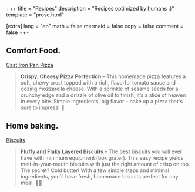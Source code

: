 +++
title = "Recipes"
description = "Recipes optimized by humans :)"
template = "prose.html"

[extra]
lang = "en"
math = false
mermaid = false
copy = false
comment = false
+++

## Comfort Food.

[Cast Iron Pan Pizza](./cast_iron_pan_pizza)

> **Crispy, Cheesy Pizza Perfection** – This homemade pizza features a soft, chewy crust topped with a rich, flavorful tomato sauce and oozing mozzarella cheese. With a sprinkle of sesame seeds for a crunchy edge and a drizzle of olive oil to finish, it’s a slice of heaven in every bite. Simple ingredients, big flavor – bake up a pizza that's sure to impress! 🍕


## Home baking.

[Biscuits](./biscuits)

> **Fluffy and Flaky Layered Biscuits** – The best biscuits you will ever have with minimum equipment (box grater). This easy recipe yields melt-in-your-mouth biscuits with just the right amount of crisp on top. The secret? Cold butter! With a few simple steps and minimal ingredients, you'll have fresh, homemade biscuits perfect for any meal. 🧈✨
